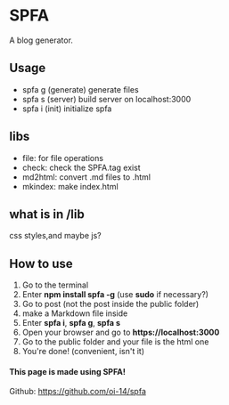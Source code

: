 # SPFA

A blog generator.

## Usage

- spfa g (generate) generate files
- spfa s (server) build server on localhost:3000
- spfa i (init) initialize spfa

## libs

- file: for file operations
- check: check the SPFA.tag exist
- md2html: convert .md files to .html
- mkindex: make index.html

## what is in /lib

css styles,and maybe js?

## How to use

1. Go to the terminal
2. Enter **npm install spfa -g** (use **sudo** if necessary?)
3. Go to post (not the post inside the public folder)
4. make a Markdown file inside
5. Enter **spfa i**, **spfa g**, **spfa s**
6. Open your browser and go to **https://localhost:3000**
7. Go to the public folder and your file is the html one
8. You're done! (convenient, isn't it)

#### This page is made using SPFA!

Github: https://github.com/oi-14/spfa
